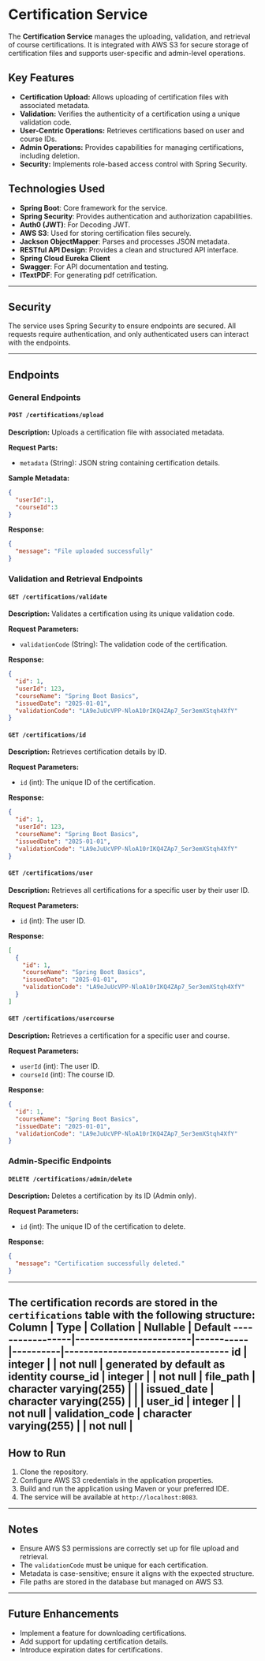 # Certification Service

The **Certification Service** manages the uploading, validation, and retrieval of course certifications. It is integrated with AWS S3 for secure storage of certification files and supports user-specific and admin-level operations.

## Key Features

- **Certification Upload:** Allows uploading of certification files with associated metadata.
- **Validation:** Verifies the authenticity of a certification using a unique validation code.
- **User-Centric Operations:** Retrieves certifications based on user and course IDs.
- **Admin Operations:** Provides capabilities for managing certifications, including deletion.
- **Security:** Implements role-based access control with Spring Security.

## Technologies Used

- **Spring Boot**: Core framework for the service.
- **Spring Security**: Provides authentication and authorization capabilities.
- **Auth0 (JWT)**: For Decoding JWT.
- **AWS S3**: Used for storing certification files securely.
- **Jackson ObjectMapper**: Parses and processes JSON metadata.
- **RESTful API Design**: Provides a clean and structured API interface.
- **Spring Cloud Eureka Client**
- **Swagger**: For API documentation and testing.
- **ITextPDF**: For generating pdf cetrification.
---

## Security
The service uses Spring Security to ensure endpoints are secured. All requests require authentication, and only authenticated users can interact with the endpoints.

---

## Endpoints

### General Endpoints

#### `POST /certifications/upload`
**Description:** Uploads a certification file with associated metadata.

**Request Parts:**
- `metadata` (String): JSON string containing certification details.

**Sample Metadata:**
```json
{
  "userId":1,
  "courseId":3
}
```

**Response:**
```json
{
  "message": "File uploaded successfully"
}
```

### Validation and Retrieval Endpoints

#### `GET /certifications/validate`
**Description:** Validates a certification using its unique validation code.

**Request Parameters:**
- `validationCode` (String): The validation code of the certification.

**Response:**
```json
{
  "id": 1,
  "userId": 123,
  "courseName": "Spring Boot Basics",
  "issuedDate": "2025-01-01",
  "validationCode": "LA9eJuUcVPP-NloA10rIKQ4ZAp7_5er3emXStqh4XfY"
}
```

#### `GET /certifications/id`
**Description:** Retrieves certification details by ID.

**Request Parameters:**
- `id` (int): The unique ID of the certification.

**Response:**
```json
{
  "id": 1,
  "userId": 123,
  "courseName": "Spring Boot Basics",
  "issuedDate": "2025-01-01",
  "validationCode": "LA9eJuUcVPP-NloA10rIKQ4ZAp7_5er3emXStqh4XfY"
}
```

#### `GET /certifications/user`
**Description:** Retrieves all certifications for a specific user by their user ID.

**Request Parameters:**
- `id` (int): The user ID.

**Response:**
```json
[
  {
    "id": 1,
    "courseName": "Spring Boot Basics",
    "issuedDate": "2025-01-01",
    "validationCode": "LA9eJuUcVPP-NloA10rIKQ4ZAp7_5er3emXStqh4XfY"
  }
]
```

#### `GET /certifications/usercourse`
**Description:** Retrieves a certification for a specific user and course.

**Request Parameters:**
- `userId` (int): The user ID.
- `courseId` (int): The course ID.

**Response:**
```json
{
  "id": 1,
  "courseName": "Spring Boot Basics",
  "issuedDate": "2025-01-01",
  "validationCode": "LA9eJuUcVPP-NloA10rIKQ4ZAp7_5er3emXStqh4XfY"
}
```

### Admin-Specific Endpoints

#### `DELETE /certifications/admin/delete`
**Description:** Deletes a certification by its ID (Admin only).

**Request Parameters:**
- `id` (int): The unique ID of the certification to delete.

**Response:**
```json
{
  "message": "Certification successfully deleted."
}
```

---
The certification records are stored in the `certifications` table with the following structure:
     Column      |          Type          | Collation | Nullable |             Default
-----------------|------------------------|-----------|----------|----------------------------------
 id              | integer                |           | not null | generated by default as identity
 course_id       | integer                |           | not null |
 file_path       | character varying(255) |           |          |
 issued_date     | character varying(255) |           |          |
 user_id         | integer                |           | not null |
 validation_code | character varying(255) |           | not null |
 ---

## How to Run

1. Clone the repository.
2. Configure AWS S3 credentials in the application properties.
3. Build and run the application using Maven or your preferred IDE.
4. The service will be available at `http://localhost:8083`.

---

## Notes

- Ensure AWS S3 permissions are correctly set up for file upload and retrieval.
- The `validationCode` must be unique for each certification.
- Metadata is case-sensitive; ensure it aligns with the expected structure.
- File paths are stored in the database but managed on AWS S3.

---

## Future Enhancements

- Implement a feature for downloading certifications.
- Add support for updating certification details.
- Introduce expiration dates for certifications.
